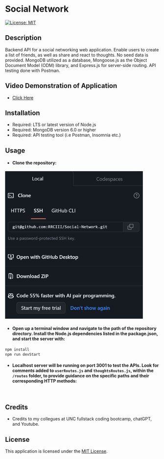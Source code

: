 # Social Network

[![License: MIT](https://img.shields.io/badge/License-MIT-yellow.svg)](https://opensource.org/licenses/MIT)

## Description

Backend API for a social networking web application. Enable users to create a list of friends, as well as share and react to thoughts. No seed data is provided. MongoDB utilized as a database, Mongoose.js as the Object Document Model (ODM) library, and Express.js for server-side routing. API testing done with Postman.

## Video Demonstration of Application

- [Click Here]()

## Installation

- Required: LTS or latest version of Node.js
- Required: MongoDB version 6.0 or higher
- Required: API testing tool (i.e Postman, Insomnia etc.)

## Usage

- #### Clone the repository:

<img width="450px" src="./images/Screenshot_Social_Network_gitHub.png">

- #### Open up a terminal window and navigate to the path of the repository directory. Install the Node.js dependencies listed in the package.json, and start the server with:

```
npm install
npm run devStart
```

- #### Localhost server will be running on port 3001 to test the APIs. Look for comments added to `userRoutes.js` and `thoughtsRoutes.js`, within the `/routes` folder, to provide guidance on the specific paths and their corresponding HTTP methods:

<img width="550px" src="">

## Credits

- Credits to my collegues at UNC fullstack coding bootcamp, chatGPT, and Youtube.

## License

This application is licensed under the [MIT License](./LICENSE).
